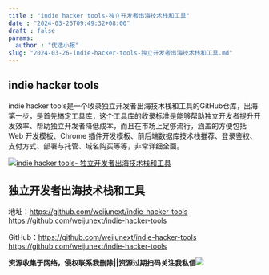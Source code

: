 ```yaml
---
title : "indie hacker tools-独立开发者出海技术栈和工具"
date : "2024-03-26T09:49:32+08:00"
draft : false
params:
  author : "优选小报"
slug: "2024-03-26-indie-hacker-tools-独立开发者出海技术栈和工具.md"
---
```


## indie hacker tools

indie hacker
tools是一个收录独立开发者出海技术栈和工具的GitHub仓库，出海第一步，是首先搞定工具库，这个工具库的收录标准是能够帮助独立开发者提升开发效率、帮助独立开发者降低成本，而且在市场上足够流行，涵盖的方便包括Web
开发模板、Chrome 插件开发模板、前后端数据库技术栈推荐、登录鉴权、支付方式、部署与托管、域名购买等等，非常详细全面。

[![indie hacker tools-
独立开发者出海技术栈和工具](//img7-1.zhekoulieshou.com/mmbiz_jpg/iaHBVewvSIbAOP5MwRmNQ8SEEaPPgBToc8iaBJUvHG7psg8on3Wm3UPJkFwjBJ6aEvdEaxYaBwvrI2qS5HPKyrHg/0)](//img7-1.zhekoulieshou.com/mmbiz_jpg/iaHBVewvSIbAOP5MwRmNQ8SEEaPPgBToc8iaBJUvHG7psg8on3Wm3UPJkFwjBJ6aEvdEaxYaBwvrI2qS5HPKyrHg/0)

## 独立开发者出海技术栈和工具

地址：https://github.com/weijunext/indie-hacker-tools
https://github.com/weijunext/indie-hacker-tools

GitHub：https://github.com/weijunext/indie-hacker-tools
https://github.com/weijunext/indie-hacker-tools

**资源收集于网络，侵权联系我删除||资源过期扫码关注我私信**![](//img7-1.zhekoulieshou.com/mmbiz_jpg/iaHBVewvSIbAjcr9g6TlCXSfiaDqkbzuEzp207hVzPqT4YGQOAazQ1KNHCeACbia5Lzq4Ckwibe48iar1q7lgVP1o3w/640?wx_fmt=jpeg&from=appmsg)


